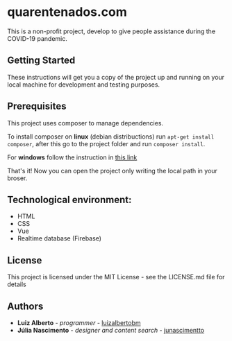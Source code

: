 # quarentenados.com
This is a non-profit project, develop to give people assistance during the COVID-19 pandemic.

## Getting Started
These instructions will get you a copy of the project up and running on your local machine for development and testing purposes. 

## Prerequisites
This project uses composer to manage dependencies.

To install composer on **linux** (debian distribuctions) run `apt-get install composer`, after this go to the project folder and run `composer install`.

For **windows** follow the instruction in [this link](https://getcomposer.org/download/)

That's it! Now you can open the project only writing the local path in your broser.

## Technological environment:
- HTML
- CSS
- Vue
- Realtime database (Firebase)

## License
This project is licensed under the MIT License - see the LICENSE.md file for details

## Authors
- **Luiz Alberto** - *programmer* - [luizalbertobm](https://github.com/luizalbertobm/)
- **Júlia Nascimento** - *designer and content search* - [junascimentto](https://github.com/junascimentto)
